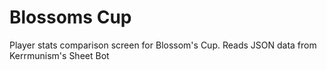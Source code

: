 # Blossoms Cup

Player stats comparison screen for Blossom's Cup.
  Reads JSON data from Kerrmunism's Sheet Bot
